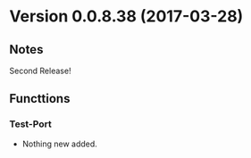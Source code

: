 # Version 0.0.8.38 (2017-03-28)
         
## Notes

Second Release!

## Functtions

### Test-Port

* Nothing new added.
